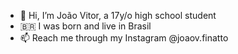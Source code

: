 - 👋 Hi, I’m João Vitor, a 17y/o high school student
- 🇧🇷 I was born and live in Brasil
- 📫 Reach me through my Instagram @joaov.finatto

<!--
**Finatchos/Finatchos** is a ✨ _special_ ✨ repository because its `README.md` (this file) appears on your GitHub profile.

Here are some ideas to get you started:

- 🔭 I’m currently working on ...
- 🌱 I’m currently learning ...
- 👯 I’m looking to collaborate on ...
- 🤔 I’m looking for help with ...
- 💬 Ask me about ...
- 📫 How to reach me: ...
- 😄 Pronouns: ...
- ⚡ Fun fact: ...
-->
